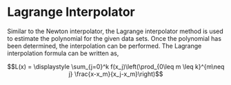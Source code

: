 # Lagrange Interpolator

Similar to the Newton interpolator, the Lagrange interpolator method is used to estimate the polynomial for the given data sets. Once the polynomial has been determined, the interpolation can be performed. The Lagrange interpolation formula can be written as,

$$L(x) = \displaystyle \sum_{j=0}^k f(x_j)\left(\prod_{0\leq m \leq k}^{m\neq j} \frac{x-x_m}{x_j-x_m}\right)$$


